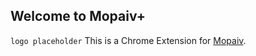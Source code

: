 ## Welcome to Mopaiv+
`logo placeholder`
This is a Chrome Extension for [Mopaiv](https://admin.mopaiv.com).

